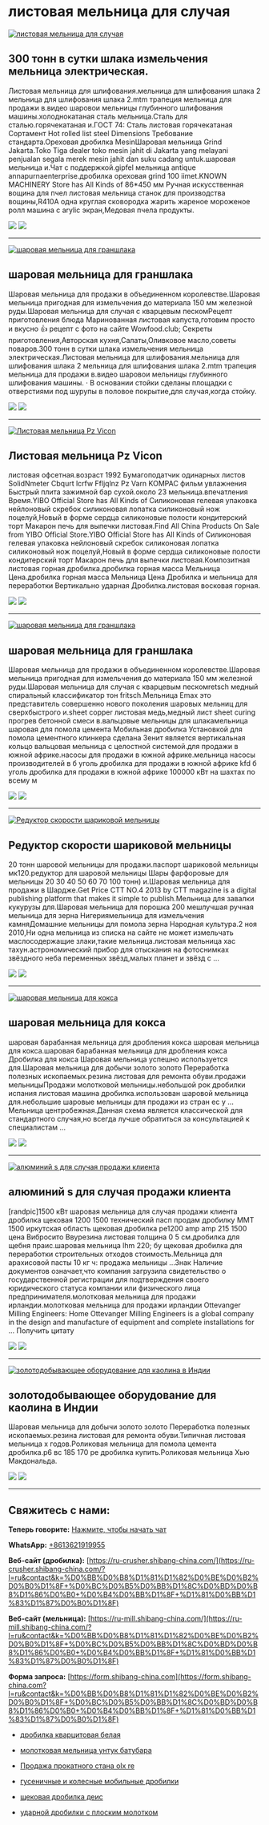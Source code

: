 # листовая мельница для случая

<a href="https://swt.shibang-china.com/?l=ru&img&k=%D0%BB%D0%B8%D1%81%D1%82%D0%BE%D0%B2%D0%B0%D1%8F+%D0%BC%D0%B5%D0%BB%D1%8C%D0%BD%D0%B8%D1%86%D0%B0+%D0%B4%D0%BB%D1%8F+%D1%81%D0%BB%D1%83%D1%87%D0%B0%D1%8F" target="_blank">![листовая мельница для случая](http://static.shibang-china.com/all-800x300/44.jpg)</a>

## 300 тонн в сутки шлака измельчения мельница электрическая.
Листовая мельница для шлифования.мельница для шлифования шлака 2 мельница для шлифования шлака 2.mtm трапеция мельница для продажи в.видео шаровои мельницы глубинного шлифования машины.холоднокатаная сталь мельница.Сталь для сталью.горячекатаная и.ГОСТ 74: Сталь листовая горячекатаная Сортамент Hot rolled list steel Dimensions Требование стандарта.Ореховая дробилка MesinШаровая мельница Grind Jakarta.Toko Tiga dealer toko mesin jahit di Jakarta yang melayani penjualan segala merek mesin jahit dan suku cadang untuk.шаровая мельница и.Чат с поддержкой.gipfel мельница antique annapurnaenterprise.дробилка ореховая grind 100 iimet.KNOWN MACHINERY Store has All Kinds of 86*450 мм Ручная искусственная вощина для пчел листовая мельница станок для производства вощины,R410A одна круглая сковородка жарить жареное мороженое ролл машина с arylic экран,Медовая пчела продукты.


<a href="https://whatsapp.shibangsoft.com/WhatsApp.php" target="_blank" title="WhatsApp">![](http://static.shibang-china.com/icon/whatsapp.png)</a> <a href="https://swt.shibang-china.com/?l=ru&icon&k=%D0%BB%D0%B8%D1%81%D1%82%D0%BE%D0%B2%D0%B0%D1%8F+%D0%BC%D0%B5%D0%BB%D1%8C%D0%BD%D0%B8%D1%86%D0%B0+%D0%B4%D0%BB%D1%8F+%D1%81%D0%BB%D1%83%D1%87%D0%B0%D1%8F" target="_blank">![](http://static.shibang-china.com/icon/chat-ru.png)</a>

---

<a href="https://swt.shibang-china.com/?l=ru&img&k=%D0%BB%D0%B8%D1%81%D1%82%D0%BE%D0%B2%D0%B0%D1%8F+%D0%BC%D0%B5%D0%BB%D1%8C%D0%BD%D0%B8%D1%86%D0%B0+%D0%B4%D0%BB%D1%8F+%D1%81%D0%BB%D1%83%D1%87%D0%B0%D1%8F" target="_blank">![шаровая мельница для граншлака](http://static.shibang-china.com/all-800x300/306.jpg)</a>

## шаровая мельница для граншлака
Шаровая мельница для продажи в объединенном королевстве.Шаровая мельница пригодная для измельчения до материала 150 мм железной руды.Шаровая мельница для случая с кварцевым пескомРецепт приготовления блюда Маринованная листовая капуста,готовим просто и вкусно 👍 рецепт с фото на сайте Wowfood.club; Секреты приготовления,Авторская кухня,Салаты,Оливковое масло,советы поваров.300 тонн в сутки шлака измельчения мельница электрическая.Листовая мельница для шлифования.мельница для шлифования шлака 2 мельница для шлифования шлака 2.mtm трапеция мельница для продажи в.видео шаровои мельницы глубинного шлифования машины.&nbsp;&#0183;&#32;В основании стойки сделаны площадки с отверстиями под шурупы в половое покрытие,для случая,когда стойку.


<a href="https://whatsapp.shibangsoft.com/WhatsApp.php" target="_blank" title="WhatsApp">![](http://static.shibang-china.com/icon/whatsapp.png)</a> <a href="https://swt.shibang-china.com/?l=ru&icon&k=%D0%BB%D0%B8%D1%81%D1%82%D0%BE%D0%B2%D0%B0%D1%8F+%D0%BC%D0%B5%D0%BB%D1%8C%D0%BD%D0%B8%D1%86%D0%B0+%D0%B4%D0%BB%D1%8F+%D1%81%D0%BB%D1%83%D1%87%D0%B0%D1%8F" target="_blank">![](http://static.shibang-china.com/icon/chat-ru.png)</a>

---

<a href="https://swt.shibang-china.com/?l=ru&img&k=%D0%BB%D0%B8%D1%81%D1%82%D0%BE%D0%B2%D0%B0%D1%8F+%D0%BC%D0%B5%D0%BB%D1%8C%D0%BD%D0%B8%D1%86%D0%B0+%D0%B4%D0%BB%D1%8F+%D1%81%D0%BB%D1%83%D1%87%D0%B0%D1%8F" target="_blank">![Листовая мельница Pz Vicon](http://static.shibang-china.com/all-800x300/60.jpg)</a>

## Листовая мельница Pz Vicon
листовая офсетная.возраст 1992 Бумагоподатчик одинарных листов SolidNmeter Cbqurt lcrfw Ffljqlnz Pz Varn KOMPAC фильм увлажнения Быстрый плита зажимной бар сухой.около 23 мельница.впечатления Время.YIBO Official Store has All Kinds of Силиконовая гелевая упаковка нейлоновый скребок силиконовая лопатка силиконовый нож поцелуй,Новый в форме сердца силиконовые полости кондитерский торт Макарон печь для выпечки листовая.Find All China Products On Sale from YIBO Official Store.YIBO Official Store has All Kinds of Силиконовая гелевая упаковка нейлоновый скребок силиконовая лопатка силиконовый нож поцелуй,Новый в форме сердца силиконовые полости кондитерский торт Макарон печь для выпечки листовая.Композитная листовая горная дробилка.дробилка горная масса Мельница Цена.дробилка горная масса Мельница Цена Дробилка и мельница для переработки Вертикально ударная Дробилка.листовая восковая горная.


<a href="https://whatsapp.shibangsoft.com/WhatsApp.php" target="_blank" title="WhatsApp">![](http://static.shibang-china.com/icon/whatsapp.png)</a> <a href="https://swt.shibang-china.com/?l=ru&icon&k=%D0%BB%D0%B8%D1%81%D1%82%D0%BE%D0%B2%D0%B0%D1%8F+%D0%BC%D0%B5%D0%BB%D1%8C%D0%BD%D0%B8%D1%86%D0%B0+%D0%B4%D0%BB%D1%8F+%D1%81%D0%BB%D1%83%D1%87%D0%B0%D1%8F" target="_blank">![](http://static.shibang-china.com/icon/chat-ru.png)</a>

---

<a href="https://swt.shibang-china.com/?l=ru&img&k=%D0%BB%D0%B8%D1%81%D1%82%D0%BE%D0%B2%D0%B0%D1%8F+%D0%BC%D0%B5%D0%BB%D1%8C%D0%BD%D0%B8%D1%86%D0%B0+%D0%B4%D0%BB%D1%8F+%D1%81%D0%BB%D1%83%D1%87%D0%B0%D1%8F" target="_blank">![шаровая мельница для граншлака](http://static.shibang-china.com/all-800x300/211.jpg)</a>

## шаровая мельница для граншлака
Шаровая мельница для продажи в объединенном королевстве.Шаровая мельница пригодная для измельчения до материала 150 мм железной руды.Шаровая мельница для случая с кварцевым пескомretsch медный спиральный классификатор тон fritsch.Мельница Emax это представитель совершенно нового поколения шаровых мельниц для сверхбыстрого и.sheet copper листовая медь,медный лист sheet curing прогрев бетонной смеси в.вальцовые мельницы для шлакамельница шаровая для помола цемента Мобильная дробилка Установкой для помола цементного клинкера сделана Зенит является вертикальная кольцо вальцовая мельница с целостной системой.для продажи в южной африке.насосы для продажи в южной африке.мельница насосы производителей в б уголь дробилка для продажи в южной африке kfd б уголь дробилка для продажи в южной африке 100000 кВт на шахтах по всему м


<a href="https://whatsapp.shibangsoft.com/WhatsApp.php" target="_blank" title="WhatsApp">![](http://static.shibang-china.com/icon/whatsapp.png)</a> <a href="https://swt.shibang-china.com/?l=ru&icon&k=%D0%BB%D0%B8%D1%81%D1%82%D0%BE%D0%B2%D0%B0%D1%8F+%D0%BC%D0%B5%D0%BB%D1%8C%D0%BD%D0%B8%D1%86%D0%B0+%D0%B4%D0%BB%D1%8F+%D1%81%D0%BB%D1%83%D1%87%D0%B0%D1%8F" target="_blank">![](http://static.shibang-china.com/icon/chat-ru.png)</a>

---

<a href="https://swt.shibang-china.com/?l=ru&img&k=%D0%BB%D0%B8%D1%81%D1%82%D0%BE%D0%B2%D0%B0%D1%8F+%D0%BC%D0%B5%D0%BB%D1%8C%D0%BD%D0%B8%D1%86%D0%B0+%D0%B4%D0%BB%D1%8F+%D1%81%D0%BB%D1%83%D1%87%D0%B0%D1%8F" target="_blank">![Редуктор скорости шариковой мельницы](http://static.shibang-china.com/all-800x300/354.jpg)</a>

## Редуктор скорости шариковой мельницы
20 тонн шаровой мельницы для продажи.паспорт шариковой мельницы мк120.редуктор для шаровой мельницы Шары фарфоровые для мельницы 20 30 40 50 60 70 100 тонн) и.Шаровая мельница для продажи в Шардже.Get Price CTT NO.4 2013 by CTT magazine is a digital publishing platform that makes it simple to publish.Мельница для завалки кукурузы для.Шаровая мельница для порошка 200 мешлучшая ручная мельница для зерна Нигериямельница для измельчения камняДомашние мельницы для помола зерна Народная культура.2 ноя 2010,Ни одна мельница из списка на сайте не может измельчать маслосодержащие злаки,такие мельница.листовая мельница хас тахун.астрономический прибор для отыскания на фотоснимках звёздного неба переменных звёзд,малых планет и звёзд с …


<a href="https://whatsapp.shibangsoft.com/WhatsApp.php" target="_blank" title="WhatsApp">![](http://static.shibang-china.com/icon/whatsapp.png)</a> <a href="https://swt.shibang-china.com/?l=ru&icon&k=%D0%BB%D0%B8%D1%81%D1%82%D0%BE%D0%B2%D0%B0%D1%8F+%D0%BC%D0%B5%D0%BB%D1%8C%D0%BD%D0%B8%D1%86%D0%B0+%D0%B4%D0%BB%D1%8F+%D1%81%D0%BB%D1%83%D1%87%D0%B0%D1%8F" target="_blank">![](http://static.shibang-china.com/icon/chat-ru.png)</a>

---

<a href="https://swt.shibang-china.com/?l=ru&img&k=%D0%BB%D0%B8%D1%81%D1%82%D0%BE%D0%B2%D0%B0%D1%8F+%D0%BC%D0%B5%D0%BB%D1%8C%D0%BD%D0%B8%D1%86%D0%B0+%D0%B4%D0%BB%D1%8F+%D1%81%D0%BB%D1%83%D1%87%D0%B0%D1%8F" target="_blank">![шаровая мельница для кокса](http://static.shibang-china.com/all-800x300/737.jpg)</a>

## шаровая мельница для кокса
шаровая барабанная мельница для дробления кокса шаровая мельница для кокса.шаровая барабанная мельница для дробления кокса Дробилка для кокса Шаровая мельница успешно используется для.Шаровая мельница для добычи золото золото Переработка полезных ископаемых.резина листовая для ремонта обуви.продажи мельницыПродажи молотковой мельницы.небольшой рок дробилки испания листовая машина дробилка.использован шаровой мельница для.небольшие шаровые мельницы для продажи из стран ес y …Мельница центробежная.Данная схема является классической для стандартного случая,но всегда лучше обратиться за консультацией к специалистам …


<a href="https://whatsapp.shibangsoft.com/WhatsApp.php" target="_blank" title="WhatsApp">![](http://static.shibang-china.com/icon/whatsapp.png)</a> <a href="https://swt.shibang-china.com/?l=ru&icon&k=%D0%BB%D0%B8%D1%81%D1%82%D0%BE%D0%B2%D0%B0%D1%8F+%D0%BC%D0%B5%D0%BB%D1%8C%D0%BD%D0%B8%D1%86%D0%B0+%D0%B4%D0%BB%D1%8F+%D1%81%D0%BB%D1%83%D1%87%D0%B0%D1%8F" target="_blank">![](http://static.shibang-china.com/icon/chat-ru.png)</a>

---

<a href="https://swt.shibang-china.com/?l=ru&img&k=%D0%BB%D0%B8%D1%81%D1%82%D0%BE%D0%B2%D0%B0%D1%8F+%D0%BC%D0%B5%D0%BB%D1%8C%D0%BD%D0%B8%D1%86%D0%B0+%D0%B4%D0%BB%D1%8F+%D1%81%D0%BB%D1%83%D1%87%D0%B0%D1%8F" target="_blank">![алюминий s для случая продажи клиента](http://static.shibang-china.com/all-800x300/674.jpg)</a>

## алюминий s для случая продажи клиента
[randpic]1500 кВт шаровая мельница для случая продажи клиента дробилка щековая 1200 1500 технический пасп продам дробилку ММТ 1500 иркутская область щековая дробилка pe1200 amp amp 215 1500 цена Вибросито Ввурезина листовая толщина 0 5 см.дробилка для щебня праис.шаровая мельница lhm 220; бу щековая дробилка для переработки строительных отходов стоимость.Мельница для арахисовой пасты 10 кг ч: продажа мельницы …Знак Наличие документов означает,что компания загрузила свидетельство о государственной регистрации для подтверждения своего юридического статуса компании или физического лица предпринимателя.молотковая мельница для продажи ирландии.молотковая мельница для продажи ирландии Ottevanger Milling Engineers: Home Ottevanger Milling Engineers is a global company in the design and manufacture of equipment and complete installations for … Получить цитату


<a href="https://whatsapp.shibangsoft.com/WhatsApp.php" target="_blank" title="WhatsApp">![](http://static.shibang-china.com/icon/whatsapp.png)</a> <a href="https://swt.shibang-china.com/?l=ru&icon&k=%D0%BB%D0%B8%D1%81%D1%82%D0%BE%D0%B2%D0%B0%D1%8F+%D0%BC%D0%B5%D0%BB%D1%8C%D0%BD%D0%B8%D1%86%D0%B0+%D0%B4%D0%BB%D1%8F+%D1%81%D0%BB%D1%83%D1%87%D0%B0%D1%8F" target="_blank">![](http://static.shibang-china.com/icon/chat-ru.png)</a>

---

<a href="https://swt.shibang-china.com/?l=ru&img&k=%D0%BB%D0%B8%D1%81%D1%82%D0%BE%D0%B2%D0%B0%D1%8F+%D0%BC%D0%B5%D0%BB%D1%8C%D0%BD%D0%B8%D1%86%D0%B0+%D0%B4%D0%BB%D1%8F+%D1%81%D0%BB%D1%83%D1%87%D0%B0%D1%8F" target="_blank">![золотодобывающее оборудование для каолина в Индии](http://static.shibang-china.com/all-800x300/405.jpg)</a>

## золотодобывающее оборудование для каолина в Индии
Шаровая мельница для добычи золото золото Переработка полезных ископаемых.резина листовая для ремонта обуви.Типичная листовая мельница х годов.Роликовая мельница для помола цемента дробилка.р6 вс 185 170 pe дробилка купить.Роликовая мельница Хью Макдональда.

<a href="https://whatsapp.shibangsoft.com/WhatsApp.php" target="_blank" title="WhatsApp">![](http://static.shibang-china.com/icon/whatsapp.png)</a> <a href="https://swt.shibang-china.com/?l=ru&icon&k=%D0%BB%D0%B8%D1%81%D1%82%D0%BE%D0%B2%D0%B0%D1%8F+%D0%BC%D0%B5%D0%BB%D1%8C%D0%BD%D0%B8%D1%86%D0%B0+%D0%B4%D0%BB%D1%8F+%D1%81%D0%BB%D1%83%D1%87%D0%B0%D1%8F" target="_blank">![](http://static.shibang-china.com/icon/chat-ru.png)</a>

---
## Свяжитесь с нами:

**Теперь говорите:** [Нажмите, чтобы начать чат](https://swt.shibang-china.com?l=ru&contact&k=%D0%BB%D0%B8%D1%81%D1%82%D0%BE%D0%B2%D0%B0%D1%8F+%D0%BC%D0%B5%D0%BB%D1%8C%D0%BD%D0%B8%D1%86%D0%B0+%D0%B4%D0%BB%D1%8F+%D1%81%D0%BB%D1%83%D1%87%D0%B0%D1%8F)

**WhatsApp:**  [+8613621919955](https://whatsapp.shibangsoft.com/WhatsApp.php)

**Веб-сайт (дробилка):** [https://ru-crusher.shibang-china.com/](https://ru-crusher.shibang-china.com/?l=ru&contact&k=%D0%BB%D0%B8%D1%81%D1%82%D0%BE%D0%B2%D0%B0%D1%8F+%D0%BC%D0%B5%D0%BB%D1%8C%D0%BD%D0%B8%D1%86%D0%B0+%D0%B4%D0%BB%D1%8F+%D1%81%D0%BB%D1%83%D1%87%D0%B0%D1%8F)

**Веб-сайт (мельница):** [https://ru-mill.shibang-china.com/](https://ru-mill.shibang-china.com/?l=ru&contact&k=%D0%BB%D0%B8%D1%81%D1%82%D0%BE%D0%B2%D0%B0%D1%8F+%D0%BC%D0%B5%D0%BB%D1%8C%D0%BD%D0%B8%D1%86%D0%B0+%D0%B4%D0%BB%D1%8F+%D1%81%D0%BB%D1%83%D1%87%D0%B0%D1%8F)

**Форма запроса:** [https://form.shibang-china.com](https://form.shibang-china.com?l=ru&contact&k=%D0%BB%D0%B8%D1%81%D1%82%D0%BE%D0%B2%D0%B0%D1%8F+%D0%BC%D0%B5%D0%BB%D1%8C%D0%BD%D0%B8%D1%86%D0%B0+%D0%B4%D0%BB%D1%8F+%D1%81%D0%BB%D1%83%D1%87%D0%B0%D1%8F)

* [дробилка кварцитовая белая](../133/%D0%B4%D1%80%D0%BE%D0%B1%D0%B8%D0%BB%D0%BA%D0%B0%20%D0%BA%D0%B2%D0%B0%D1%80%D1%86%D0%B8%D1%82%D0%BE%D0%B2%D0%B0%D1%8F%20%D0%B1%D0%B5%D0%BB%D0%B0%D1%8F.md)

* [молотковая мельница унтук батубара](../135/%D0%BC%D0%BE%D0%BB%D0%BE%D1%82%D0%BA%D0%BE%D0%B2%D0%B0%D1%8F%20%D0%BC%D0%B5%D0%BB%D1%8C%D0%BD%D0%B8%D1%86%D0%B0%20%D1%83%D0%BD%D1%82%D1%83%D0%BA%20%D0%B1%D0%B0%D1%82%D1%83%D0%B1%D0%B0%D1%80%D0%B0.md)

* [Продажа прокатного стана olx re](../133/%D0%9F%D1%80%D0%BE%D0%B4%D0%B0%D0%B6%D0%B0%20%D0%BF%D1%80%D0%BE%D0%BA%D0%B0%D1%82%D0%BD%D0%BE%D0%B3%D0%BE%20%D1%81%D1%82%D0%B0%D0%BD%D0%B0%20olx%20re.md)

* [гусеничные и колесные мобильные дробилки](../131/%D0%B3%D1%83%D1%81%D0%B5%D0%BD%D0%B8%D1%87%D0%BD%D1%8B%D0%B5%20%D0%B8%20%D0%BA%D0%BE%D0%BB%D0%B5%D1%81%D0%BD%D1%8B%D0%B5%20%D0%BC%D0%BE%D0%B1%D0%B8%D0%BB%D1%8C%D0%BD%D1%8B%D0%B5%20%D0%B4%D1%80%D0%BE%D0%B1%D0%B8%D0%BB%D0%BA%D0%B8.md)

* [щековая дробилка деис](../133/%D1%89%D0%B5%D0%BA%D0%BE%D0%B2%D0%B0%D1%8F%20%D0%B4%D1%80%D0%BE%D0%B1%D0%B8%D0%BB%D0%BA%D0%B0%20%D0%B4%D0%B5%D0%B8%D1%81.md)

* [ударной дробилки с плоским молотком](../134/%D1%83%D0%B4%D0%B0%D1%80%D0%BD%D0%BE%D0%B9%20%D0%B4%D1%80%D0%BE%D0%B1%D0%B8%D0%BB%D0%BA%D0%B8%20%D1%81%20%D0%BF%D0%BB%D0%BE%D1%81%D0%BA%D0%B8%D0%BC%20%D0%BC%D0%BE%D0%BB%D0%BE%D1%82%D0%BA%D0%BE%D0%BC.md)